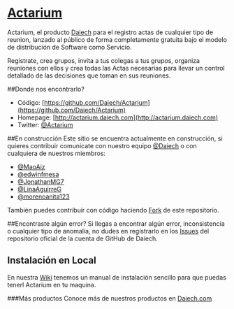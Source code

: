 # [Actarium](http://actarium.daiech.com)

Actarium, el producto [Daiech](http://daiech.com) para el registro actas de cualquier tipo de reunion, lanzado al público de forma completamente gratuita bajo el modelo de distribución de Software como Servicio.

Registrate, crea grupos, invita a tus colegas a tus grupos, organiza reuniones con ellos y crea todas las Actas necesarias para llevar un control detallado de las decisiones que toman en sus reuniones.


##Donde nos encontrarlo?
* Código: [https://github.com/Daiech/Actarium](https://github.com/Daiech/Actarium)
* Homepage: [http://actarium.daiech.com](http://actarium.daiech.com)
* Twitter: [@Actarium](http://twitter.com/Actarium)

##En construcción
Este sitio se encuentra actualmente en construcción, si quieres contribuir comunicate con nuestro equipo [@Daiech](http://twitter.com/daiech) o con cualquiera de nuestros miembros:

* [@MaoAiz](http://twitter.com/MaoAiz)
* [@edwinfmesa](http://twitter.com/edwinfmesa)
* [@JonathanMG7](http://twitter.com/JonathanMG7)
* [@LinaAguirreG](http://twitter.com/LinaAguirreG)
* [@morenoanita123](http://twitter.com/morenoanita123)

También puedes contribuir con código haciendo [Fork](https://help.github.com/articles/fork-a-repo) de este repositorio.

##Encontraste algún error?
Si llegas a encontrar algún error, inconsistencia o cualquier tipo de anomalía, no dudes en registrarlo en los [Issues](https://github.com/Daiech/Actarium/issues) del repositorio oficial de la cuenta de GitHub de Daiech.


## Instalación en Local
En nuestra [Wiki](https://github.com/Daiech/Actarium/wiki) tenemos un manual de instalación sencillo para que puedas tenerl Actarium en tu maquina.


###Más productos
Conoce más de nuestros productos en [Daiech.com](http://daiech.com)